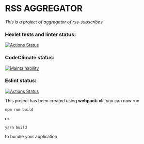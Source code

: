 # RSS AGGREGATOR
*This is a project of aggregator of rss-subscribes*

### Hexlet tests and linter status:
[![Actions Status](https://github.com/DSFirstaev/frontend-project-11/workflows/hexlet-check/badge.svg)](https://github.com/DSFirstaev/frontend-project-11/actions)

### CodeClimate status:
[![Maintainability](https://api.codeclimate.com/v1/badges/32b019f13202e2475a20/maintainability)](https://codeclimate.com/github/DSFirstaev/frontend-project-11/maintainability)

### Eslint status:
[![Actions Status](https://github.com/DSFirstaev/frontend-project-11/workflows/Eslint/badge.svg)](https://github.com/DSFirstaev/frontend-project-11/actions)

This project has been created using **webpack-cli**, you can now run

```
npm run build
```

or

```
yarn build
```

to bundle your application
